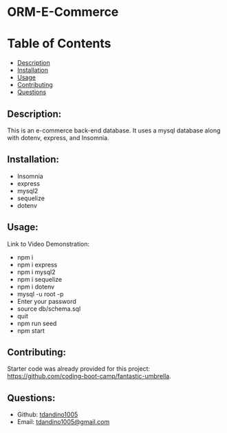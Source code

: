 # ORM-E-Commerce

# Table of Contents 
- [Description](#description)
- [Installation](#installation)
- [Usage](#usage)
- [Contributing](#contributing)
- [Questions](#questions)

## Description:
This is an e-commerce back-end database. It uses a mysql database along with dotenv, express, and Insomnia.

## Installation:
- Insomnia
- express
- mysql2
- sequelize
- dotenv

## Usage:

Link to Video Demonstration:


- npm i
- npm i express
- npm i mysql2
- npm i sequelize
- npm i dotenv
- mysql -u root -p 
- Enter your password 
- source db/schema.sql
- quit  
- npm run seed
- npm start


## Contributing:

Starter code was already provided for this project: https://github.com/coding-boot-camp/fantastic-umbrella.



## Questions:
- Github: [tdandino1005](https://github.com/tdandino1005)
- Email: tdandino1005@gmail.com